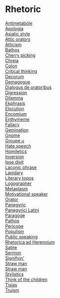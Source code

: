 # Rhetoric
[Antimetabole](https://en.wikipedia.org/wiki/Antimetabole)<br>
[Apologia](https://en.wikipedia.org/wiki/Apologia)<br>
[Asiatic style](https://en.wikipedia.org/wiki/Asiatic_style)<br>
[Attic orators](https://en.wikipedia.org/wiki/Attic_orators)<br>
[Atticism](https://en.wikipedia.org/wiki/Atticism)<br>
[Bathos](https://en.wikipedia.org/wiki/Bathos)<br>
[Cherry picking](https://en.wikipedia.org/wiki/Cherry_picking)<br>
[Chreia](https://en.wikipedia.org/wiki/Chreia)<br>
[Colon](https://en.wikipedia.org/wiki/Colon_(rhetoric))<br>
[Critical thinking](https://en.wikipedia.org/wiki/Critical_thinking)<br>
[Decorum](https://en.wikipedia.org/wiki/Decorum)<br>
[Demagogue](https://en.wikipedia.org/wiki/Demagogue)<br>
[Dialogus de oratoribus](https://en.wikipedia.org/wiki/Dialogus_de_oratoribus)<br>
[Digression](https://en.wikipedia.org/wiki/Digression)<br>
[Dilemma](https://en.wikipedia.org/wiki/Dilemma)<br>
[Ekphrasis](https://en.wikipedia.org/wiki/Ekphrasis)<br>
[Elocution](https://en.wikipedia.org/wiki/Elocution)<br>
[Encomium](https://en.wikipedia.org/wiki/Encomium)<br>
[Enthymeme](https://en.wikipedia.org/wiki/Enthymeme)<br>
[Fallacy](https://en.wikipedia.org/wiki/Fallacy)<br>
[Gemination](https://en.wikipedia.org/wiki/Gemination)<br>
[Gnome](https://en.wikipedia.org/wiki/Gnome_(rhetoric))<br>
[Groupe µ](https://en.wikipedia.org/wiki/Groupe_%C2%B5)<br>
[Hate speech](https://en.wikipedia.org/wiki/Hate_speech)<br>
[Homiletics](https://en.wikipedia.org/wiki/Homiletics)<br>
[Inversion](https://en.wikipedia.org/wiki/Inversion_(linguistics))<br>
[Ipse dixit](https://en.wikipedia.org/wiki/Ipse_dixit)<br>
[Laconic phrase](https://en.wikipedia.org/wiki/Laconic_phrase)<br>
[Lapidary](https://en.wikipedia.org/wiki/Lapidary)<br>
[Literary topos](https://en.wikipedia.org/wiki/Literary_topos)<br>
[Logographer](https://en.wikipedia.org/wiki/Logographer_(history))<br>
[Metaplasm](https://en.wikipedia.org/wiki/Metaplasm)<br>
[Motivational speaker](https://en.wikipedia.org/wiki/Motivational_speaker)<br>
[Orator](https://en.wikipedia.org/wiki/Orator)<br>
[Panegyric](https://en.wikipedia.org/wiki/Panegyric)<br>
[Panegyrici Latini](https://en.wikipedia.org/wiki/Panegyrici_Latini)<br>
[Paragoge](https://en.wikipedia.org/wiki/Paragoge)<br>
[Pathos](https://en.wikipedia.org/wiki/Pathos)<br>
[Pericope](https://en.wikipedia.org/wiki/Pericope)<br>
[Populism](https://en.wikipedia.org/wiki/Populism)<br>
[Public speaking](https://en.wikipedia.org/wiki/Public_speaking)<br>
[Rhetorica ad Herennium](https://en.wikipedia.org/wiki/Rhetorica_ad_Herennium)<br>
[Satire](https://en.wikipedia.org/wiki/Satire)<br>
[Sermon](https://en.wikipedia.org/wiki/Sermon)<br>
[Signifyin'](https://en.wikipedia.org/wiki/Signifyin%27)<br>
[Straw man](https://en.wikipedia.org/wiki/Straw_man)<br>
[Straw man](https://en.wikipedia.org/wiki/Straw_man)<br>
[Stylistics](https://en.wikipedia.org/wiki/Stylistics)<br>
[Think of the children](https://en.wikipedia.org/wiki/Think_of_the_children)<br>
[Tisias](https://en.wikipedia.org/wiki/Tisias)<br>
[Truism](https://en.wikipedia.org/wiki/Truism)<br>
